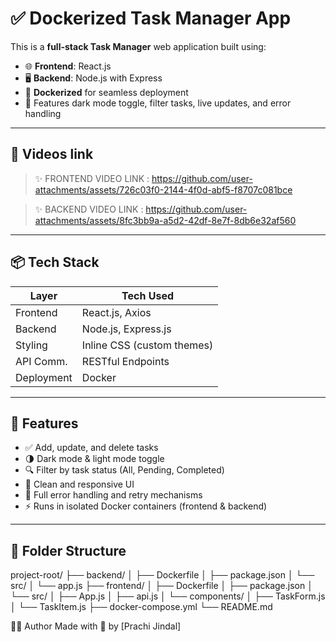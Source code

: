 # ✅ Dockerized Task Manager App

This is a **full-stack Task Manager** web application built using:

- 🌐 **Frontend**: React.js  
- 🖥️ **Backend**: Node.js with Express  
- 🐳 **Dockerized** for seamless deployment  
- 🌈 Features dark mode toggle, filter tasks, live updates, and error handling

---

## 📸 Videos link

> ✨ FRONTEND VIDEO LINK : https://github.com/user-attachments/assets/726c03f0-2144-4f0d-abf5-f8707c081bce

> ✨ BACKEND VIDEO LINK : https://github.com/user-attachments/assets/8fc3bb9a-a5d2-42df-8e7f-8db6e32af560

---

## 📦 Tech Stack

| Layer      | Tech Used             |
|------------|-----------------------|
| Frontend   | React.js, Axios       |
| Backend    | Node.js, Express.js   |
| Styling    | Inline CSS (custom themes) |
| API Comm.  | RESTful Endpoints     |
| Deployment | Docker                |

---

## 🧠 Features

- ✅ Add, update, and delete tasks
- 🌗 Dark mode & light mode toggle
- 🔍 Filter by task status (All, Pending, Completed)
- 🧠 Clean and responsive UI
- 🚨 Full error handling and retry mechanisms
- ⚡ Runs in isolated Docker containers (frontend & backend)

---

## 📁 Folder Structure

project-root/
├── backend/
│ ├── Dockerfile
│ ├── package.json
│ └── src/
│ └── app.js
├── frontend/
│ ├── Dockerfile
│ ├── package.json
│ └── src/
│ ├── App.js
│ ├── api.js
│ └── components/
│ ├── TaskForm.js
│ └── TaskItem.js
├── docker-compose.yml
└── README.md

🙋‍♀️ Author
Made with 💙 by [Prachi Jindal]



